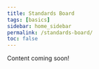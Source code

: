 ```yaml
---
title: Standards Board
tags: [basics]
sidebar: home_sidebar
permalink: /standards-board/
toc: false
---
```


Content coming soon!
